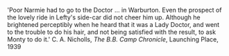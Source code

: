 'Poor Narmie had to go to the Doctor … in Warburton. Even the prospect of the lovely ride in Lefty's side-car did not cheer him up. Although he brightened perceptibly when he heard that it was a Lady Doctor, and went to the trouble to do his hair, and not being satisfied with the result, to ask Monty to do it.' C. A. Nicholls, *The B.B. Camp Chronicle*, Launching Place, 1939